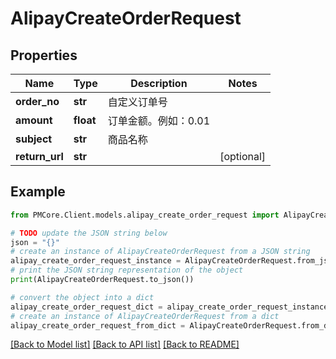 # AlipayCreateOrderRequest


## Properties

Name | Type | Description | Notes
------------ | ------------- | ------------- | -------------
**order_no** | **str** | 自定义订单号 | 
**amount** | **float** | 订单金额。例如：0.01 | 
**subject** | **str** | 商品名称 | 
**return_url** | **str** |  | [optional] 

## Example

```python
from PMCore.Client.models.alipay_create_order_request import AlipayCreateOrderRequest

# TODO update the JSON string below
json = "{}"
# create an instance of AlipayCreateOrderRequest from a JSON string
alipay_create_order_request_instance = AlipayCreateOrderRequest.from_json(json)
# print the JSON string representation of the object
print(AlipayCreateOrderRequest.to_json())

# convert the object into a dict
alipay_create_order_request_dict = alipay_create_order_request_instance.to_dict()
# create an instance of AlipayCreateOrderRequest from a dict
alipay_create_order_request_from_dict = AlipayCreateOrderRequest.from_dict(alipay_create_order_request_dict)
```
[[Back to Model list]](../README.md#documentation-for-models) [[Back to API list]](../README.md#documentation-for-api-endpoints) [[Back to README]](../README.md)


